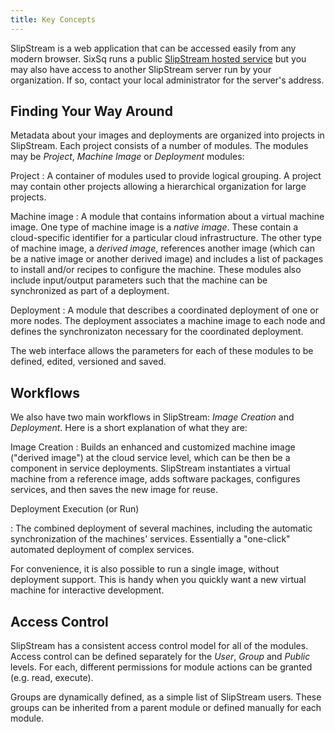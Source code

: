 ```yaml
---
title: Key Concepts
---
```


SlipStream is a web application that can be accessed easily from any
modern browser.  SixSq runs a public [SlipStream hosted
service](https://slipstream.sixsq.com/) but you may also have access
to another SlipStream server run by your organization.  If so,
contact your local administrator for the server's address.

## Finding Your Way Around

Metadata about your images and deployments are organized into projects
in SlipStream. Each project consists of a number of modules. The
modules may be _Project_, _Machine Image_ or _Deployment_ modules:

Project
:   A container of modules used to provide logical grouping. A project
    may contain other projects allowing a hierarchical organization for
    large projects.

Machine image
:   A module that contains information about a virtual machine image.
    One type of machine image is a _native image_.  These contain a
    cloud-specific identifier for a particular cloud
    infrastructure. The other type of machine image, a _derived
    image_, references another image (which can be a native image or
    another derived image) and includes a list of packages to install
    and/or recipes to configure the machine.  These modules also
    include input/output parameters such that the machine can be
    synchronized as part of a deployment.

Deployment
:   A module that describes a coordinated deployment of one or more
    nodes.  The deployment associates a machine image to each node and
    defines the synchronizaton necessary for the coordinated
    deployment.

The web interface allows the parameters for each of these modules to be
defined, edited, versioned and saved.

## Workflows

We also have two main workflows in SlipStream: *Image Creation* and
*Deployment*. Here is a short explanation of what they are:

Image Creation
:   Builds an enhanced and customized machine image ("derived image") at
    the cloud service level, which can be then be a component in
    service deployments. SlipStream instantiates a virtual machine
    from a reference image, adds software packages, configures
    services, and then saves the new image for reuse.

Deployment Execution (or Run)

:   The combined deployment of several machines, including the
    automatic synchronization of the machines' services.  Essentially
    a "one-click" automated deployment of complex services.

For convenience, it is also possible to run a single image, without
deployment support.  This is handy when you quickly want a new virtual
machine for interactive development.

## Access Control

SlipStream has a consistent access control model for all of the
modules.  Access control can be defined separately for the *User*,
*Group* and *Public* levels.  For each, different permissions for
module actions can be granted (e.g. read, execute).

Groups are dynamically defined, as a simple list of SlipStream users.
These groups can be inherited from a parent module or defined manually
for each module.
